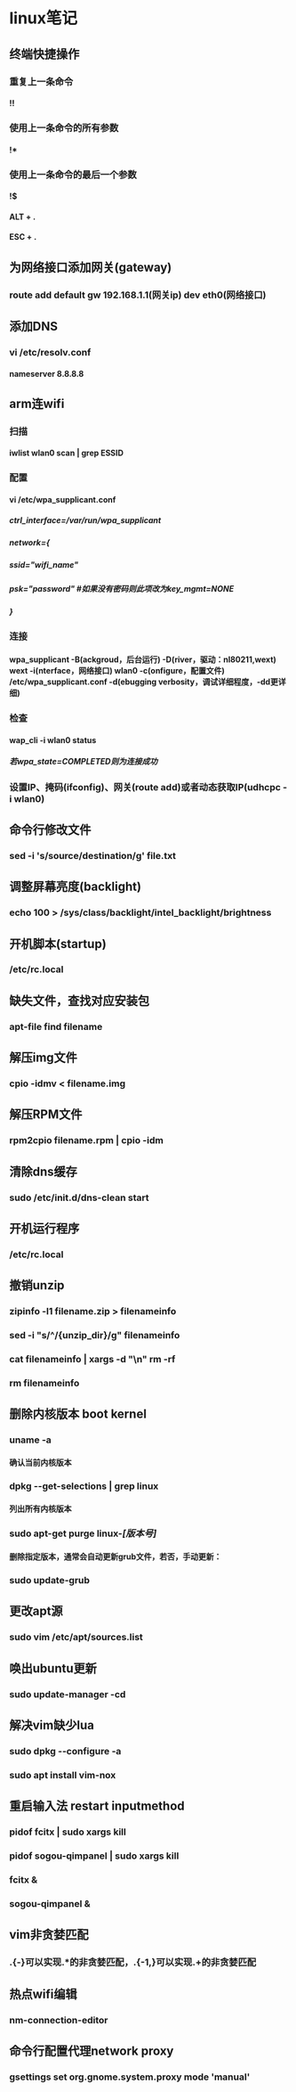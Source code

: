 # linux笔记

## 终端快捷操作
### 重复上一条命令
#### !!
### 使用上一条命令的所有参数
#### !*
### 使用上一条命令的最后一个参数
#### !$
#### ALT + .
#### ESC + .


## 为网络接口添加网关(gateway)
### route add default gw 192.168.1.1(网关ip) dev eth0(网络接口)
## 添加DNS
### vi /etc/resolv.conf
#### nameserver 8.8.8.8



## arm连wifi
### 扫描
#### iwlist wlan0 scan | grep ESSID
### 配置
#### vi /etc/wpa_supplicant.conf
##### ctrl_interface=/var/run/wpa_supplicant
##### network={
##### 	ssid="wifi_name"
##### 	psk="password"	#如果没有密码则此项改为key_mgmt=NONE
##### }
### 连接
#### wpa_supplicant -B(ackgroud，后台运行) -D(river，驱动：nl80211,wext) wext -i(nterface，网络接口) wlan0 -c(onfigure，配置文件) /etc/wpa_supplicant.conf -d(ebugging verbosity，调试详细程度，-dd更详细)
### 检查
#### wap_cli -i wlan0 status
##### 若wpa_state=COMPLETED则为连接成功
### 设置IP、掩码(ifconfig)、网关(route add)或者动态获取IP(udhcpc -i wlan0)



## 命令行修改文件
### sed -i 's/source/destination/g' file.txt


## 调整屏幕亮度(backlight)
### echo 100 > /sys/class/backlight/intel_backlight/brightness


## 开机脚本(startup)
### /etc/rc.local


## 缺失文件，查找对应安装包
### apt-file find filename


## 解压img文件
### cpio -idmv < filename.img


## 解压RPM文件
### rpm2cpio filename.rpm | cpio -idm


## 清除dns缓存
### sudo /etc/init.d/dns-clean start

## 开机运行程序
### /etc/rc.local

## 撤销unzip
### zipinfo -l1 filename.zip > filenameinfo
### sed -i "s/^/{unzip_dir}/g" filenameinfo
### cat filenameinfo | xargs -d "\n" rm -rf
### rm filenameinfo 

## 删除内核版本 boot kernel
### uname -a
#### 确认当前内核版本
### dpkg --get-selections | grep linux
#### 列出所有内核版本
### sudo apt-get purge linux-*[版本号]*
#### 删除指定版本，通常会自动更新grub文件，若否，手动更新：
### sudo update-grub

## 更改apt源
### sudo vim /etc/apt/sources.list

## 唤出ubuntu更新
### sudo update-manager -cd

## 解决vim缺少lua
### sudo dpkg --configure -a
### sudo apt install vim-nox

## 重启输入法 restart inputmethod
### pidof fcitx | sudo xargs kill
### pidof sogou-qimpanel | sudo xargs kill
### fcitx &
### sogou-qimpanel &

## vim非贪婪匹配
### .\{-}可以实现.*的非贪婪匹配，.\{-1,}可以实现.+的非贪婪匹配

## 热点wifi编辑
### nm-connection-editor

## 命令行配置代理network proxy
### gsettings set org.gnome.system.proxy mode 'manual'
